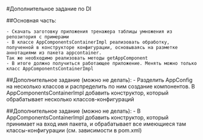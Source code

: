 #Дополнительное задание по DI
    
##Основная часть:
    
    - Скачать заготовку приложения тренажера таблицы умножения из репозитория с примерами
    - В классе AppComponentsContainerImpl реализовать обработку, полученной в конструкторе конфигурации, основываясь на разметке аннотациями из пакета appcontainer. 
    Так же необходимо реализовать методы getAppComponent
    - В итоге должно получиться работающее приложение. Менять можно только
    класс AppComponentsContainerImpl
    
##Дополнительное задание (можно не делать):
    - Разделить AppConfig на несколько классов и распределить по ним создание компонентов. В AppComponentsContainerImpl добавить конструктор, который обрабатывает несколько классов-конфигураций
    
##Дополнительное задание (можно не делать):
    - В AppComponentsContainerImpl добавить конструктор, который принимает на вход имя пакета, и обрабатывает все имеющиеся там классы-конфигурации (см. зависимости в pom.xml)